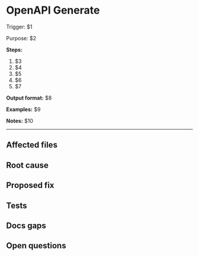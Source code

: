 # OpenAPI Generate

Trigger: $1

Purpose: $2

**Steps:**

1. $3
2. $4
3. $5
4. $6
5. $7

**Output format:** $8

**Examples:** $9

**Notes:** $10

---

## Affected files

## Root cause

## Proposed fix

## Tests

## Docs gaps

## Open questions
